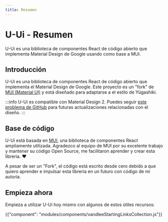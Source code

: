 ```yaml
---
title: Resumen
---
```


# U-Ui - Resumen

<p class="description">U-Ui es una biblioteca de componentes React de código abierto que implementa Material Design de Google usando como base a MUI.</p>

## Introducción

U-Ui es una biblioteca de componentes React de código abierto que implementa el Material Design de Google. Este proyecto es un "fork" de [MUI (Material UI)](https://mui.com/) y está diseñado para adaptarse a el estilo de Yügashiki.

:::info
U-Ui es compatible con Material Design 2.
Puedes seguir [este problema de GitHub](https://github.com/mui/material-ui/issues/29345) para futuras actualizaciones relacionadas con el diseño.
:::

## Base de código
U-Ui está basada en [MUI](https://mui.com/), una biblioteca de componentes React ampliamente utilizada. Agradezco al equipo de MUI por su excelente trabajo y mantener su código Open Source, me facilitaron aprender y crear esta libreria. ❤

A pesar de ser un "Fork", el código está escrito desde cero debido a que quiero aprender e impulsar esta libreria en un futuro con código de mi autoría.


## Empieza ahora

Empieza a utilizar U-Ui hoy mismo con algunos de estos útiles recursos:

{{"component": "modules/components/vandleeStartingLinksCollection.js"}}